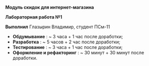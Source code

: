 **Модуль скидок для интернет-магазина**

**Лабораторная работа №1**

**Выполнил** Глазырин Владимир, студент ПСм-11

- **Обдумывание** : ~ 3 часа + 1 час после доработки;
- **Разработка** : ~ 5 часов + 2 час после доработки;
- **Тестирование** : ~ 3 часа + 1 час после доработки;
- **Оформление и рефакторинг** : ~ 30 минут + 30 минут после доработки.

